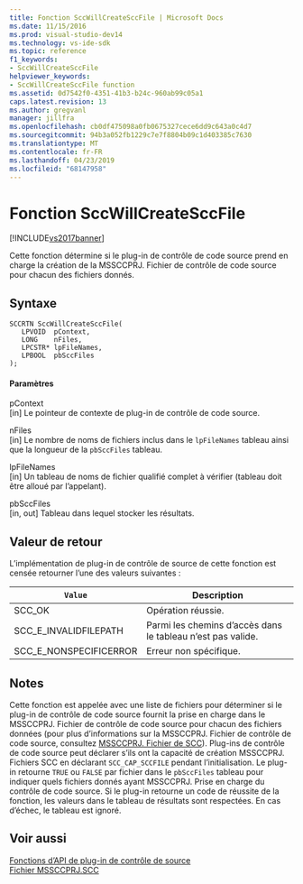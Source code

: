 ```yaml
---
title: Fonction SccWillCreateSccFile | Microsoft Docs
ms.date: 11/15/2016
ms.prod: visual-studio-dev14
ms.technology: vs-ide-sdk
ms.topic: reference
f1_keywords:
- SccWillCreateSccFile
helpviewer_keywords:
- SccWillCreateSccFile function
ms.assetid: 0d7542f0-4351-41b3-b24c-960ab99c05a1
caps.latest.revision: 13
ms.author: gregvanl
manager: jillfra
ms.openlocfilehash: cb0df475098a0fb0675327cece6dd9c643a0c4d7
ms.sourcegitcommit: 94b3a052fb1229c7e7f8804b09c1d403385c7630
ms.translationtype: MT
ms.contentlocale: fr-FR
ms.lasthandoff: 04/23/2019
ms.locfileid: "68147958"
---
```

# <a name="sccwillcreatesccfile-function"></a>Fonction SccWillCreateSccFile
[!INCLUDE[vs2017banner](../includes/vs2017banner.md)]

Cette fonction détermine si le plug-in de contrôle de code source prend en charge la création de la MSSCCPRJ. Fichier de contrôle de code source pour chacun des fichiers donnés.  
  
## <a name="syntax"></a>Syntaxe  
  
```cpp#  
SCCRTN SccWillCreateSccFile(  
   LPVOID  pContext,  
   LONG    nFiles,  
   LPCSTR* lpFileNames,  
   LPBOOL  pbSccFiles  
);  
```  
  
#### <a name="parameters"></a>Paramètres  
 pContext  
 [in] Le pointeur de contexte de plug-in de contrôle de code source.  
  
 nFiles  
 [in] Le nombre de noms de fichiers inclus dans le `lpFileNames` tableau ainsi que la longueur de la `pbSccFiles` tableau.  
  
 lpFileNames  
 [in] Un tableau de noms de fichier qualifié complet à vérifier (tableau doit être alloué par l’appelant).  
  
 pbSccFiles  
 [in, out] Tableau dans lequel stocker les résultats.  
  
## <a name="return-value"></a>Valeur de retour  
 L’implémentation de plug-in de contrôle de source de cette fonction est censée retourner l’une des valeurs suivantes :  
  
|`Value`|Description|  
|-----------|-----------------|  
|SCC_OK|Opération réussie.|  
|SCC_E_INVALIDFILEPATH|Parmi les chemins d’accès dans le tableau n’est pas valide.|  
|SCC_E_NONSPECIFICERROR|Erreur non spécifique.|  
  
## <a name="remarks"></a>Notes  
 Cette fonction est appelée avec une liste de fichiers pour déterminer si le plug-in de contrôle de code source fournit la prise en charge dans le MSSCCPRJ. Fichier de contrôle de code source pour chacun des fichiers données (pour plus d’informations sur la MSSCCPRJ. Fichier de contrôle de code source, consultez [MSSCCPRJ. Fichier de SCC](../extensibility/mssccprj-scc-file.md)). Plug-ins de contrôle de code source peut déclarer s’ils ont la capacité de création MSSCCPRJ. Fichiers SCC en déclarant `SCC_CAP_SCCFILE` pendant l’initialisation. Le plug-in retourne `TRUE` ou `FALSE` par fichier dans le `pbSccFiles` tableau pour indiquer quels fichiers donnés ayant MSSCCPRJ. Prise en charge du contrôle de code source. Si le plug-in retourne un code de réussite de la fonction, les valeurs dans le tableau de résultats sont respectées. En cas d’échec, le tableau est ignoré.  
  
## <a name="see-also"></a>Voir aussi  
 [Fonctions d’API de plug-in de contrôle de source](../extensibility/source-control-plug-in-api-functions.md)   
 [Fichier MSSCCPRJ.SCC](../extensibility/mssccprj-scc-file.md)
